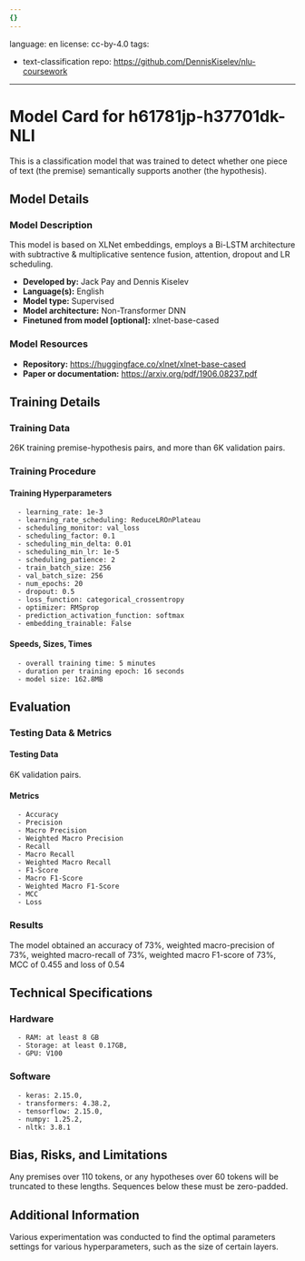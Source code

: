 ```yaml
---
{}
---
```

language: en
license: cc-by-4.0
tags:
- text-classification
repo: https://github.com/DennisKiselev/nlu-coursework

---

# Model Card for h61781jp-h37701dk-NLI

<!-- Provide a quick summary of what the model is/does. -->

This is a classification model that was trained to
      detect whether one piece of text (the premise) semantically supports another (the hypothesis).


## Model Details

### Model Description

<!-- Provide a longer summary of what this model is. -->

This model is based on XLNet embeddings, employs a Bi-LSTM architecture with subtractive & multiplicative sentence fusion, attention, dropout and LR scheduling.

- **Developed by:** Jack Pay and Dennis Kiselev
- **Language(s):** English
- **Model type:** Supervised
- **Model architecture:** Non-Transformer DNN
- **Finetuned from model [optional]:** xlnet-base-cased

### Model Resources

<!-- Provide links where applicable. -->

- **Repository:** https://huggingface.co/xlnet/xlnet-base-cased
- **Paper or documentation:** https://arxiv.org/pdf/1906.08237.pdf

## Training Details

### Training Data

<!-- This is a short stub of information on the training data that was used, and documentation related to data pre-processing or additional filtering (if applicable). -->

26K training premise-hypothesis pairs, and more than 6K validation pairs.

### Training Procedure

<!-- This relates heavily to the Technical Specifications. Content here should link to that section when it is relevant to the training procedure. -->

#### Training Hyperparameters

<!-- This is a summary of the values of hyperparameters used in training the model. -->


      - learning_rate: 1e-3
      - learning_rate_scheduling: ReduceLROnPlateau
      - scheduling_monitor: val_loss
      - scheduling_factor: 0.1
      - scheduling_min_delta: 0.01
      - scheduling_min_lr: 1e-5
      - scheduling_patience: 2
      - train_batch_size: 256
      - val_batch_size: 256
      - num_epochs: 20
      - dropout: 0.5
      - loss_function: categorical_crossentropy
      - optimizer: RMSprop
      - prediction_activation_function: softmax
      - embedding_trainable: False

#### Speeds, Sizes, Times

<!-- This section provides information about how roughly how long it takes to train the model and the size of the resulting model. -->


      - overall training time: 5 minutes
      - duration per training epoch: 16 seconds
      - model size: 162.8MB

## Evaluation

<!-- This section describes the evaluation protocols and provides the results. -->

### Testing Data & Metrics

#### Testing Data

<!-- This should describe any evaluation data used (e.g., the development/validation set provided). -->

6K validation pairs.

#### Metrics

<!-- These are the evaluation metrics being used. -->


      - Accuracy
      - Precision
      - Macro Precision
      - Weighted Macro Precision
      - Recall
      - Macro Recall
      - Weighted Macro Recall
      - F1-Score
      - Macro F1-Score
      - Weighted Macro F1-Score
      - MCC
      - Loss

### Results

The model obtained an accuracy of 73%, weighted macro-precision of 73%, weighted macro-recall of 73%, weighted macro F1-score of 73%, MCC of 0.455 and loss of 0.54

## Technical Specifications

### Hardware


      - RAM: at least 8 GB
      - Storage: at least 0.17GB,
      - GPU: V100

### Software


      - keras: 2.15.0,
      - transformers: 4.38.2,
      - tensorflow: 2.15.0,
      - numpy: 1.25.2,
      - nltk: 3.8.1

## Bias, Risks, and Limitations

<!-- This section is meant to convey both technical and sociotechnical limitations. -->

Any premises over 110 tokens, or any hypotheses over 60 tokens will be truncated to these lengths. Sequences below these must be zero-padded.

## Additional Information

<!-- Any other information that would be useful for other people to know. -->

Various experimentation was conducted to find the optimal parameters settings for various hyperparameters, such as the size of certain layers.
